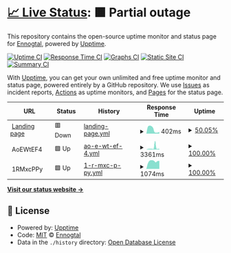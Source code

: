 # [📈 Live Status](https://Ennogtal.github.io/upptime): <!--live status--> **🟧 Partial outage**

This repository contains the open-source uptime monitor and status page for [Ennogtal](https://ennogtal.com), powered by [Upptime](https://github.com/upptime/upptime).

[![Uptime CI](https://github.com/Ennogtal/upptime/workflows/Uptime%20CI/badge.svg)](https://github.com/Ennogtal/upptime/actions?query=workflow%3A%22Uptime+CI%22)
[![Response Time CI](https://github.com/Ennogtal/upptime/workflows/Response%20Time%20CI/badge.svg)](https://github.com/Ennogtal/upptime/actions?query=workflow%3A%22Response+Time+CI%22)
[![Graphs CI](https://github.com/Ennogtal/upptime/workflows/Graphs%20CI/badge.svg)](https://github.com/Ennogtal/upptime/actions?query=workflow%3A%22Graphs+CI%22)
[![Static Site CI](https://github.com/Ennogtal/upptime/workflows/Static%20Site%20CI/badge.svg)](https://github.com/Ennogtal/upptime/actions?query=workflow%3A%22Static+Site+CI%22)
[![Summary CI](https://github.com/Ennogtal/upptime/workflows/Summary%20CI/badge.svg)](https://github.com/Ennogtal/upptime/actions?query=workflow%3A%22Summary+CI%22)

With [Upptime](https://upptime.js.org), you can get your own unlimited and free uptime monitor and status page, powered entirely by a GitHub repository. We use [Issues](https://github.com/Ennogtal/upptime/issues) as incident reports, [Actions](https://github.com/Ennogtal/upptime/actions) as uptime monitors, and [Pages](https://Ennogtal.github.io/upptime) for the status page.

<!--start: status pages-->
<!-- This summary is generated by Upptime (https://github.com/upptime/upptime) -->
<!-- Do not edit this manually, your changes will be overwritten -->
<!-- prettier-ignore -->
| URL | Status | History | Response Time | Uptime |
| --- | ------ | ------- | ------------- | ------ |
| <img alt="" src="https://icons.duckduckgo.com/ip3/ennogtal.com.ico" height="13"> [Landing page](https://ennogtal.com) | 🟥 Down | [landing-page.yml](https://github.com/ennogtal/upptime/commits/HEAD/history/landing-page.yml) | <details><summary><img alt="Response time graph" src="./graphs/landing-page/response-time-week.png" height="20"> 402ms</summary><br><a href="https://Ennogtal.github.io/upptime/history/landing-page"><img alt="Response time 684" src="https://img.shields.io/endpoint?url=https%3A%2F%2Fraw.githubusercontent.com%2Fennogtal%2Fupptime%2FHEAD%2Fapi%2Flanding-page%2Fresponse-time.json"></a><br><a href="https://Ennogtal.github.io/upptime/history/landing-page"><img alt="24-hour response time 185" src="https://img.shields.io/endpoint?url=https%3A%2F%2Fraw.githubusercontent.com%2Fennogtal%2Fupptime%2FHEAD%2Fapi%2Flanding-page%2Fresponse-time-day.json"></a><br><a href="https://Ennogtal.github.io/upptime/history/landing-page"><img alt="7-day response time 402" src="https://img.shields.io/endpoint?url=https%3A%2F%2Fraw.githubusercontent.com%2Fennogtal%2Fupptime%2FHEAD%2Fapi%2Flanding-page%2Fresponse-time-week.json"></a><br><a href="https://Ennogtal.github.io/upptime/history/landing-page"><img alt="30-day response time 650" src="https://img.shields.io/endpoint?url=https%3A%2F%2Fraw.githubusercontent.com%2Fennogtal%2Fupptime%2FHEAD%2Fapi%2Flanding-page%2Fresponse-time-month.json"></a><br><a href="https://Ennogtal.github.io/upptime/history/landing-page"><img alt="1-year response time 684" src="https://img.shields.io/endpoint?url=https%3A%2F%2Fraw.githubusercontent.com%2Fennogtal%2Fupptime%2FHEAD%2Fapi%2Flanding-page%2Fresponse-time-year.json"></a></details> | <details><summary><a href="https://Ennogtal.github.io/upptime/history/landing-page">50.05%</a></summary><a href="https://Ennogtal.github.io/upptime/history/landing-page"><img alt="All-time uptime 94.62%" src="https://img.shields.io/endpoint?url=https%3A%2F%2Fraw.githubusercontent.com%2Fennogtal%2Fupptime%2FHEAD%2Fapi%2Flanding-page%2Fuptime.json"></a><br><a href="https://Ennogtal.github.io/upptime/history/landing-page"><img alt="24-hour uptime 0.00%" src="https://img.shields.io/endpoint?url=https%3A%2F%2Fraw.githubusercontent.com%2Fennogtal%2Fupptime%2FHEAD%2Fapi%2Flanding-page%2Fuptime-day.json"></a><br><a href="https://Ennogtal.github.io/upptime/history/landing-page"><img alt="7-day uptime 50.05%" src="https://img.shields.io/endpoint?url=https%3A%2F%2Fraw.githubusercontent.com%2Fennogtal%2Fupptime%2FHEAD%2Fapi%2Flanding-page%2Fuptime-week.json"></a><br><a href="https://Ennogtal.github.io/upptime/history/landing-page"><img alt="30-day uptime 88.51%" src="https://img.shields.io/endpoint?url=https%3A%2F%2Fraw.githubusercontent.com%2Fennogtal%2Fupptime%2FHEAD%2Fapi%2Flanding-page%2Fuptime-month.json"></a><br><a href="https://Ennogtal.github.io/upptime/history/landing-page"><img alt="1-year uptime 94.62%" src="https://img.shields.io/endpoint?url=https%3A%2F%2Fraw.githubusercontent.com%2Fennogtal%2Fupptime%2FHEAD%2Fapi%2Flanding-page%2Fuptime-year.json"></a></details>
| <img alt="" src="https://icons.duckduckgo.com/ip3/null.ico" height="13"> AoEWtEF4 | 🟩 Up | [ao-e-wt-ef-4.yml](https://github.com/ennogtal/upptime/commits/HEAD/history/ao-e-wt-ef-4.yml) | <details><summary><img alt="Response time graph" src="./graphs/ao-e-wt-ef-4/response-time-week.png" height="20"> 3361ms</summary><br><a href="https://Ennogtal.github.io/upptime/history/ao-e-wt-ef-4"><img alt="Response time 2632" src="https://img.shields.io/endpoint?url=https%3A%2F%2Fraw.githubusercontent.com%2Fennogtal%2Fupptime%2FHEAD%2Fapi%2Fao-e-wt-ef-4%2Fresponse-time.json"></a><br><a href="https://Ennogtal.github.io/upptime/history/ao-e-wt-ef-4"><img alt="24-hour response time 1048" src="https://img.shields.io/endpoint?url=https%3A%2F%2Fraw.githubusercontent.com%2Fennogtal%2Fupptime%2FHEAD%2Fapi%2Fao-e-wt-ef-4%2Fresponse-time-day.json"></a><br><a href="https://Ennogtal.github.io/upptime/history/ao-e-wt-ef-4"><img alt="7-day response time 3361" src="https://img.shields.io/endpoint?url=https%3A%2F%2Fraw.githubusercontent.com%2Fennogtal%2Fupptime%2FHEAD%2Fapi%2Fao-e-wt-ef-4%2Fresponse-time-week.json"></a><br><a href="https://Ennogtal.github.io/upptime/history/ao-e-wt-ef-4"><img alt="30-day response time 2632" src="https://img.shields.io/endpoint?url=https%3A%2F%2Fraw.githubusercontent.com%2Fennogtal%2Fupptime%2FHEAD%2Fapi%2Fao-e-wt-ef-4%2Fresponse-time-month.json"></a><br><a href="https://Ennogtal.github.io/upptime/history/ao-e-wt-ef-4"><img alt="1-year response time 2632" src="https://img.shields.io/endpoint?url=https%3A%2F%2Fraw.githubusercontent.com%2Fennogtal%2Fupptime%2FHEAD%2Fapi%2Fao-e-wt-ef-4%2Fresponse-time-year.json"></a></details> | <details><summary><a href="https://Ennogtal.github.io/upptime/history/ao-e-wt-ef-4">100.00%</a></summary><a href="https://Ennogtal.github.io/upptime/history/ao-e-wt-ef-4"><img alt="All-time uptime 99.82%" src="https://img.shields.io/endpoint?url=https%3A%2F%2Fraw.githubusercontent.com%2Fennogtal%2Fupptime%2FHEAD%2Fapi%2Fao-e-wt-ef-4%2Fuptime.json"></a><br><a href="https://Ennogtal.github.io/upptime/history/ao-e-wt-ef-4"><img alt="24-hour uptime 100.00%" src="https://img.shields.io/endpoint?url=https%3A%2F%2Fraw.githubusercontent.com%2Fennogtal%2Fupptime%2FHEAD%2Fapi%2Fao-e-wt-ef-4%2Fuptime-day.json"></a><br><a href="https://Ennogtal.github.io/upptime/history/ao-e-wt-ef-4"><img alt="7-day uptime 100.00%" src="https://img.shields.io/endpoint?url=https%3A%2F%2Fraw.githubusercontent.com%2Fennogtal%2Fupptime%2FHEAD%2Fapi%2Fao-e-wt-ef-4%2Fuptime-week.json"></a><br><a href="https://Ennogtal.github.io/upptime/history/ao-e-wt-ef-4"><img alt="30-day uptime 99.82%" src="https://img.shields.io/endpoint?url=https%3A%2F%2Fraw.githubusercontent.com%2Fennogtal%2Fupptime%2FHEAD%2Fapi%2Fao-e-wt-ef-4%2Fuptime-month.json"></a><br><a href="https://Ennogtal.github.io/upptime/history/ao-e-wt-ef-4"><img alt="1-year uptime 99.82%" src="https://img.shields.io/endpoint?url=https%3A%2F%2Fraw.githubusercontent.com%2Fennogtal%2Fupptime%2FHEAD%2Fapi%2Fao-e-wt-ef-4%2Fuptime-year.json"></a></details>
| <img alt="" src="https://icons.duckduckgo.com/ip3/null.ico" height="13"> 1RMxcPPy | 🟩 Up | [1-r-mxc-p-py.yml](https://github.com/ennogtal/upptime/commits/HEAD/history/1-r-mxc-p-py.yml) | <details><summary><img alt="Response time graph" src="./graphs/1-r-mxc-p-py/response-time-week.png" height="20"> 1074ms</summary><br><a href="https://Ennogtal.github.io/upptime/history/1-r-mxc-p-py"><img alt="Response time 1578" src="https://img.shields.io/endpoint?url=https%3A%2F%2Fraw.githubusercontent.com%2Fennogtal%2Fupptime%2FHEAD%2Fapi%2F1-r-mxc-p-py%2Fresponse-time.json"></a><br><a href="https://Ennogtal.github.io/upptime/history/1-r-mxc-p-py"><img alt="24-hour response time 952" src="https://img.shields.io/endpoint?url=https%3A%2F%2Fraw.githubusercontent.com%2Fennogtal%2Fupptime%2FHEAD%2Fapi%2F1-r-mxc-p-py%2Fresponse-time-day.json"></a><br><a href="https://Ennogtal.github.io/upptime/history/1-r-mxc-p-py"><img alt="7-day response time 1074" src="https://img.shields.io/endpoint?url=https%3A%2F%2Fraw.githubusercontent.com%2Fennogtal%2Fupptime%2FHEAD%2Fapi%2F1-r-mxc-p-py%2Fresponse-time-week.json"></a><br><a href="https://Ennogtal.github.io/upptime/history/1-r-mxc-p-py"><img alt="30-day response time 1578" src="https://img.shields.io/endpoint?url=https%3A%2F%2Fraw.githubusercontent.com%2Fennogtal%2Fupptime%2FHEAD%2Fapi%2F1-r-mxc-p-py%2Fresponse-time-month.json"></a><br><a href="https://Ennogtal.github.io/upptime/history/1-r-mxc-p-py"><img alt="1-year response time 1578" src="https://img.shields.io/endpoint?url=https%3A%2F%2Fraw.githubusercontent.com%2Fennogtal%2Fupptime%2FHEAD%2Fapi%2F1-r-mxc-p-py%2Fresponse-time-year.json"></a></details> | <details><summary><a href="https://Ennogtal.github.io/upptime/history/1-r-mxc-p-py">100.00%</a></summary><a href="https://Ennogtal.github.io/upptime/history/1-r-mxc-p-py"><img alt="All-time uptime 99.78%" src="https://img.shields.io/endpoint?url=https%3A%2F%2Fraw.githubusercontent.com%2Fennogtal%2Fupptime%2FHEAD%2Fapi%2F1-r-mxc-p-py%2Fuptime.json"></a><br><a href="https://Ennogtal.github.io/upptime/history/1-r-mxc-p-py"><img alt="24-hour uptime 100.00%" src="https://img.shields.io/endpoint?url=https%3A%2F%2Fraw.githubusercontent.com%2Fennogtal%2Fupptime%2FHEAD%2Fapi%2F1-r-mxc-p-py%2Fuptime-day.json"></a><br><a href="https://Ennogtal.github.io/upptime/history/1-r-mxc-p-py"><img alt="7-day uptime 100.00%" src="https://img.shields.io/endpoint?url=https%3A%2F%2Fraw.githubusercontent.com%2Fennogtal%2Fupptime%2FHEAD%2Fapi%2F1-r-mxc-p-py%2Fuptime-week.json"></a><br><a href="https://Ennogtal.github.io/upptime/history/1-r-mxc-p-py"><img alt="30-day uptime 99.78%" src="https://img.shields.io/endpoint?url=https%3A%2F%2Fraw.githubusercontent.com%2Fennogtal%2Fupptime%2FHEAD%2Fapi%2F1-r-mxc-p-py%2Fuptime-month.json"></a><br><a href="https://Ennogtal.github.io/upptime/history/1-r-mxc-p-py"><img alt="1-year uptime 99.78%" src="https://img.shields.io/endpoint?url=https%3A%2F%2Fraw.githubusercontent.com%2Fennogtal%2Fupptime%2FHEAD%2Fapi%2F1-r-mxc-p-py%2Fuptime-year.json"></a></details>

<!--end: status pages-->

[**Visit our status website →**](https://Ennogtal.github.io/upptime)

## 📄 License

- Powered by: [Upptime](https://github.com/upptime/upptime)
- Code: [MIT](./LICENSE) © [Ennogtal](https://ennogtal.com)
- Data in the `./history` directory: [Open Database License](https://opendatacommons.org/licenses/odbl/1-0/)

